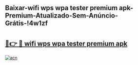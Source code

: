 
## Baixar-wifi wps wpa tester premium apk-Premium-Atualizado-Sem-Anúncio-Grátis-!4w1zf

# <h2><a href="https://andorid.site?title=wifi_wps_wpa_tester_premium_apk&ref=27">🔗👉 🔴 wifi wps wpa tester premium apk</a></h2>

[![acn](https://github.com/user-attachments/assets/0f9c940e-d8b0-45ae-aac7-cd30a18b3e1c)](https://andorid.site?title=wifi_wps_wpa_tester_premium_apk&ref=27)

